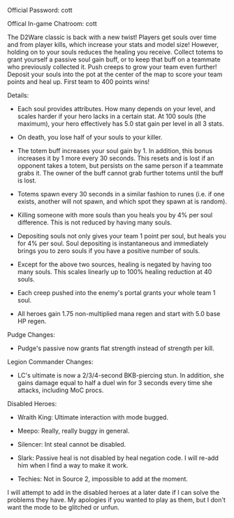Official Password: cott

Offical In-game Chatroom: cott

The D2Ware classic is back with a new twist! Players get souls over time and from player kills, which increase your stats and model size! However, holding on to your souls reduces the healing you receive. Collect totems to grant yourself a passive soul gain buff, or to keep that buff on a teammate who previously collected it. Push creeps to grow your team even further! Deposit your souls into the pot at the center of the map to score your team points and heal up. First team to 400 points wins!

Details:

- Each soul provides attributes. How many depends on your level, and scales harder if your hero lacks in a certain stat. At 100 souls (the maximum), your hero effectively has 5.0 stat gain per level in all 3 stats.

- On death, you lose half of your souls to your killer.

- The totem buff increases your soul gain by 1. In addition, this bonus increases it by 1 more every 30 seconds. This resets and is lost if an opponent takes a totem, but persists on the same person if a teammate grabs it. The owner of the buff cannot grab further totems until the buff is lost.

- Totems spawn every 30 seconds in a similar fashion to runes (i.e. if one exists, another will not spawn, and which spot they spawn at is random).

- Killing someone with more souls than you heals you by 4% per soul difference. This is not reduced by having many souls.

- Depositing souls not only gives your team 1 point per soul, but heals you for 4% per soul. Soul depositing is instantaneous and immediately brings you to zero souls if you have a positive number of souls.

- Except for the above two sources, healing is negated by having too many souls. This scales linearly up to 100% healing reduction at 40 souls.

- Each creep pushed into the enemy's portal grants your whole team 1 soul.

- All heroes gain 1.75 non-multiplied mana regen and start with 5.0 base HP regen.

Pudge Changes:

- Pudge's passive now grants flat strength instead of strength per kill.

Legion Commander Changes:

- LC's ultimate is now a 2/3/4-second BKB-piercing stun. In addition, she gains damage equal to half a duel win for 3 seconds every time she attacks, including MoC procs.

Disabled Heroes:

- Wraith King: Ultimate interaction with mode bugged.

- Meepo: Really, really buggy in general.

- Silencer: Int steal cannot be disabled.

- Slark: Passive heal is not disabled by heal negation code. I will re-add him when I find a way to make it work.

- Techies: Not in Source 2, impossible to add at the moment.

I will attempt to add in the disabled heroes at a later date if I can solve the problems they have. My apologies if you wanted to play as them, but I don't want the mode to be glitched or unfun.
